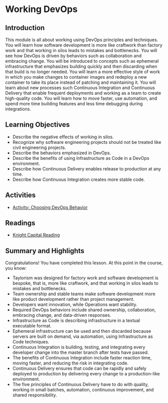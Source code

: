 # Working DevOps
## Introduction
This module is all about working using DevOps principles and techniques. You will learn how software development is more like craftwork than factory work and that working in silos leads to mistakes and bottlenecks. You will see how DevOps is driven by behaviors such as collaboration and embracing change. You will be introduced to concepts such as ephemeral infrastructure that emphasizes building quickly and then discarding when that build is no longer needed. You will learn a more effective style of work in which you make changes to container images and redeploy a new container to take its place instead of patching and maintaining it. You will learn about new processes such Continuous Integration and Continuous Delivery that enable frequent deployments and working as a team to create high-quality code. You will learn how to move faster, use automation, and spend more time building features and less time debugging during integrations.

## Learning Objectives
* Describe the negative effects of working in silos.
* Recognize why software engineering projects should not be treated like civil engineering projects.
* Describe the behaviors emphasized in DevOps.
* Describe the benefits of using Infrastructure as Code in a DevOps environment.
* Describe how Continuous Delivery enables release to production at any time.
* Describe how Continuous Integration creates more stable code.

## Activities
* [Activity: Choosing DevOps Behavior](https://cf-courses-data.s3.us.cloud-object-storage.appdomain.cloud/IBM-CS0191EN-SkillsNetwork/labs/Module_3/DevOps%20Behaviors/index.html)

## Readings
* [Knight Capital Reading](./files/Knight_Capital_Reading.pdf)

## Summary and Highlights
Congratulations! You have completed this lesson. At this point in the course, you know:
* Taylorism was designed for factory work and software development is bespoke, that is, more like craftwork, and that working in silos leads to mistakes and bottlenecks.
* Team ownership and stable teams make software development more like product development rather than project management.
* Developers want innovation, while Operations want stability.
* Required DevOps behaviors include shared ownership, collaboration, embracing change, and data-driven responses.
* Infrastructure as Code is describing infrastructure in a textual executable format.
* Ephemeral infrastructure can be used and then discarded because servers are built on demand, via automation, using Infrastructure as Code techniques.
* Continuous Integration is building, testing, and integrating every developer change into the master branch after tests have passed.
* The benefits of Continuous Integration include faster reaction time, moving faster, and reducing the risk in integrating code.
* Continuous Delivery ensures that code can be rapidly and safely deployed to production by delivering every change to a production-like environment.
* The five principles of Continuous Delivery have to do with quality, working in small batches, automation, continuous improvement, and shared responsibility.

